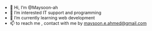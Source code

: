 - 👋 Hi, I’m @Maysoon-ah
- 👀 I’m interested IT support and programming
- 🌱 I’m currently learning web development
- 📫 to reach me , contact with me by maysoon.e.ahmed@gmail.com

<!---
Maysoon-ah/Maysoon-ah is a ✨ special ✨ repository because its `README.md` (this file) appears on your GitHub profile.
You can click the Preview link to take a look at your changes.
--->
